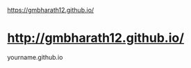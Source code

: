 https://gmbharath12.github.io/

http://gmbharath12.github.io/
=====================

yourname.github.io
